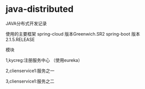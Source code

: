 # java-distributed
JAVA分布式开发记录

使用的主要框架 spring-cloud 版本Greenwich.SR2 spring-boot 版本2.1.5.RELEASE

模块 

1,kycreg:注册服务中心 （使用eureka）

2,clienservice1:服务之一

3,clienservice1:服务之二
